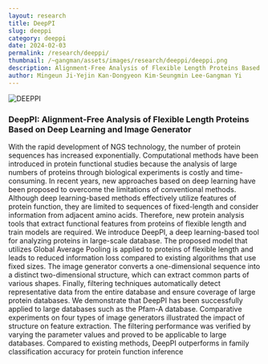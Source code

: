 ```yaml
---
layout: research
title: DeepPI
slug: deeppi
category: deeppi
date: 2024-02-03
permalink: /research/deeppi/
thumbnail: /~gangman/assets/images/research/deeppi/deeppi.png
description: Alignment‑Free Analysis of Flexible Length Proteins Based on Deep Learning and Image Generator
author: Mingeun Ji·Yejin Kan·Dongyeon Kim·Seungmin Lee·Gangman Yi
---
```


![DEEPPI](/~gangman/assets/images/research/deeppi/deeppi.png)

### DeepPI: Alignment‑Free Analysis of Flexible Length Proteins Based on Deep Learning and Image Generator

With the rapid development of NGS technology, the number of protein sequences has increased exponentially. Computational methods have been introduced in protein functional studies because the analysis of large numbers of proteins through biological experiments is costly and time-consuming. In recent years, new approaches based on deep learning have been proposed to overcome the limitations of conventional methods. Although deep learning-based methods effectively utilize features of protein function, they are limited to sequences of fixed-length and consider information from adjacent amino acids. Therefore, new protein analysis tools that extract functional features from proteins of flexible length and train models are required. We introduce DeepPI, a deep learning-based tool for analyzing proteins in large-scale database. The proposed model that utilizes Global Average Pooling is applied to proteins of flexible length and leads to reduced information loss compared to existing algorithms that use fixed sizes. The image generator converts a one-dimensional sequence into a distinct two-dimensional structure, which can extract common parts of various shapes. Finally, filtering techniques automatically detect representative data from the entire database and ensure coverage of large protein databases. We demonstrate that DeepPI has been successfully applied to large databases such as the Pfam-A database. Comparative experiments on four types of image generators illustrated the impact of structure on feature extraction. The filtering performance was verified by varying the parameter values and proved to be applicable to large databases. Compared to existing methods, DeepPI outperforms in family classification accuracy for protein function inference


